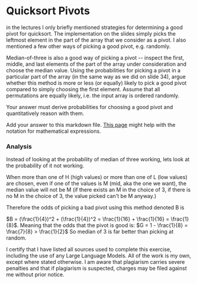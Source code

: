 # Quicksort Pivots

in the lectures I only briefly mentioned strategies for determining a good pivot
for quicksort. The implementation on the slides simply picks the leftmost
element in the part of the array that we consider as a pivot. I also mentioned a
few other ways of picking a good pivot, e.g. randomly.

Median-of-three is also a good way of picking a pivot -- inspect the first,
middle, and last elements of the part of the array under consideration and
choose the median value. Using the probabilities for picking a pivot in a
particular part of the array (in the same way as we did on slide 34), argue
whether this method is more or less (or equally) likely to pick a good pivot
compared to simply choosing the first element. Assume that all permutations are
equally likely, i.e. the input array is ordered randomly.

Your answer must derive probabilities for choosing a good pivot and
quantitatively reason with them.

Add your answer to this markdown file. [This
page](https://docs.github.com/en/get-started/writing-on-github/working-with-advanced-formatting/writing-mathematical-expressions)
might help with the notation for mathematical expressions.

### Analysis

Instead of looking at the probability of median of three working, lets look at the probability of it not working. 

When more than one of H (high values) or more than one of L (low values) are chosen, even if one of the values is M (mid, aka the one we want), the median value will not be M (if there exists an M in the choice of 3, if there is no M in the choice of 3, the value picked can't be M anyway.) 

Therefore the odds of picking a bad pivot using this method denoted B is 

$B = (\frac{1}{4})^2 + (\frac{1}{4})^2 = \frac{1}{16} + \frac{1}{16} = \frac{1}{8}$.   Meaning that the odds that the pivot is good is: $G = 1 - \frac{1}{8} = \frac{7}{8} > \frac{1}{2}$ So median of 3 is far better than picking at random.

I certify that I have listed all sources used to complete this exercise, including the use of any Large Language Models. All of the work is my own, except where stated otherwise. I am aware that plagiarism carries severe penalties and that if plagiarism is suspected, charges may be filed against me without prior notice.

